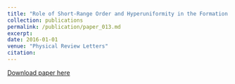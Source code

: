 ```yaml
---
title: "Role of Short-Range Order and Hyperuniformity in the Formation of Band Gaps in Disordered Photonic Materials"
collection: publications
permalink: /publication/paper_013.md
excerpt:
date: 2016-01-01
venue: "Physical Review Letters"
citation:
---
```


[Download paper here](http://pfdamasceno.github.io/files/2016_Froufe-Perez.pdf)
